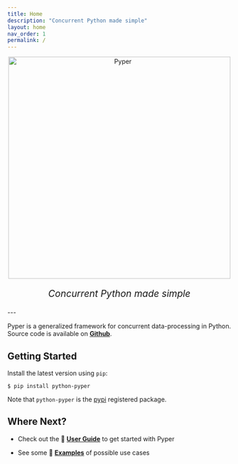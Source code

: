 ```yaml
---
title: Home
description: "Concurrent Python made simple"
layout: home
nav_order: 1
permalink: /
---
```


<p align="center">
  <img src="{{ site.url }}/assets/img/pyper.png" alt="Pyper" style="width: 500px;">
</p>
<p align="center" style="font-size: 1.5em;">
    <em>Concurrent Python made simple</em>
</p>
---

<br>

Pyper is a generalized framework for concurrent data-processing in Python. Source code is available on **[Github](https://github.com/pyper-dev/pyper)**.

## Getting Started

Install the latest version using `pip`:

```console
$ pip install python-pyper
```

Note that `python-pyper` is the [pypi](https://pypi.org/project/python-pyper) registered package.

## Where Next?

* Check out the 📖 **[User Guide](./docs/UserGuide/)** to get started with Pyper

* See some 🎯 **[Examples](./docs/Examples/)** of possible use cases
